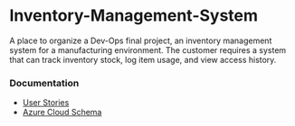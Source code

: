 # Inventory-Management-System

A place to organize a Dev-Ops final project, an inventory management system for a manufacturing environment.
The customer requires a system that can track inventory stock, log item usage, and view access history.

### Documentation

- [User Stories](docs/cloud-schema.md)
- [Azure Cloud Schema](docs/cloud-schema.md)
